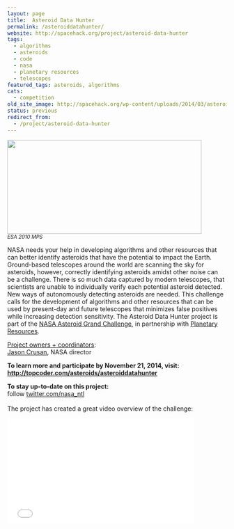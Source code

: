 ```yaml
---
layout: page
title:  Asteroid Data Hunter
permalink: /asteroiddatahunter/
website: http://spacehack.org/project/asteroid-data-hunter
tags:
  - algorithms
  - asteroids
  - code
  - nasa
  - planetary resources
  - telescopes
featured_tags: asteroids, algorithms
cats:
  - competition
old_site_image: http://spacehack.org/wp-content/uploads/2014/03/asteroidhunter_large.jpg
status: previous
redirect_from:
  - /project/asteroid-data-hunter
---
```


<div class = "scrape-from-old-wordpress">

<p><img class="alignnone size-full wp-image-2265" src="/wp-content/uploads/2014/03/asteroidhunter_large.jpg" alt="" width="446" height="216" srcset="http://spacehack.org/wp-content/uploads/2014/03/asteroidhunter_large.jpg 892w, http://spacehack.org/wp-content/uploads/2014/03/asteroidhunter_large-310x150.jpg 310w" sizes="(max-width: 446px) 100vw, 446px" /><br />
<small><em>ESA 2010 MPS</em></small></p>
<p>NASA needs your help in developing algorithms and other resources that can better identify asteroids that have the potential to impact the Earth. Ground-based telescopes around the world are scanning the sky for asteroids, however, correctly identifying asteroids amidst other noise can be a challenge. There is so much data captured by modern telescopes, that scientists are unable to individually verify each potential asteroid detected. New ways of autonomously detecting asteroids are needed. This challenge calls for the development of algorithms and other resources that can be used by present-day and future telescopes that minimizes false positives while increasing detection sensitivity. The Asteroid Data Hunter project is part of the <a href="http://www.nasa.gov/asteroidinitiative">NASA Asteroid Grand Challenge</a>, in partnership with <a href="http://www.planetaryresources.com/">Planetary Resources</a>.</p>
<p><span style="text-decoration: underline;">Project owners + coordinators</span>:<br />
<a href="mailto:jason.crusan@nasa.gov">Jason Crusan</a>, NASA director</p>
<p><!--supplement--></p>
<p><strong><strong>To learn more and participate by November 21, 2014, visit: </strong><a href="http://www.topcoder.com/asteroids/asteroiddatahunter/">http://topcoder.com/asteroids/asteroiddatahunter</a></strong></p>
<p><strong>To stay up-to-date on this project:</strong><br />
  follow <a href="http://twitter.com/NASA_NTL">twitter.com/nasa_ntl</a><br />
<!--supplement--><br />
The project has created a great video overview of the challenge:</p>
<div style="overflow: auto;"><iframe src="//www.youtube.com/embed/7wUrXAvWDOE?rel=0" width="430" height="242" frameborder="0" allowfullscreen="allowfullscreen"></iframe></div>


</div>